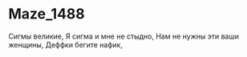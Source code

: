 # Maze_1488
Сигмы великие,
Я сигма и мне не стыдно,
Нам не нужны эти ваши женщины,
Деффки бегите нафик,
